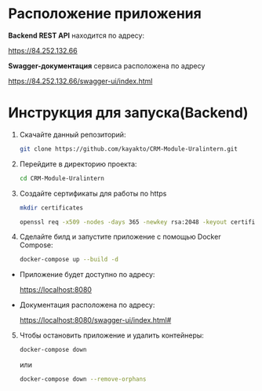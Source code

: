 # Расположение приложения
<p><strong>Backend REST API</strong> находится по адресу:</p>

<a>https://84.252.132.66</a>

<p><strong>Swagger-документация</strong> сервиса расположена по адресу</p>

<a>https://84.252.132.66/swagger-ui/index.html</a>

# Инструкция для запуска(Backend)
1. Скачайте данный репозиторий:
    ```bash
    git clone https://github.com/kayakto/CRM-Module-Uralintern.git
    ```
2. Перейдите в директорию проекта:
    ```bash
    cd CRM-Module-Uralintern
    ```
3. Создайте сертификаты для работы по https
   ```bash
   mkdir certificates
   ```
   ```bash
   openssl req -x509 -nodes -days 365 -newkey rsa:2048 -keyout certificates/bytebuilders-selfsigned.key -out certificates/bytebuilders-selfsigned.crt
   ```

4. Сделайте билд и запустите приложение с помощью Docker Compose:
    ```bash
    docker-compose up --build -d
    ```

<ul>
    <li>
        <p>Приложение будет доступно по адресу:</p>
        <a href="https://localhost:8080">https://localhost:8080</a>
    </li>
    <li>
        <p>Документация расположена по адресу:</p>
        <a href="https://localhost:8080/swagger-ui/index.html#">https://localhost:8080/swagger-ui/index.html#</a>
    </li>
</ul>

5. Чтобы остановить приложение и удалить контейнеры:

   ```bash
   docker-compose down
   ```
   или

   ```bash
   docker-compose down --remove-orphans
   ```

